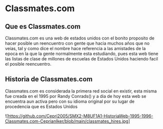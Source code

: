 # Classmates.com

## Que es Classmates.com
Classmates.com es una web de estados unidos con el bonito proposito de hacer posible un reencuentro con gente que hacia muchos años que no veias, tal y como dice el nombre hace referencia a las amistades de la epoca en la que la gente normalmente esta estudiando, pues esta web tiene las listas de clase de millones de escuelas de Estados Unidos haciendo facil el posible reencuentro.

## Historia de Classmates.com
Classmates.com es considerada la primera red social en existir, esta misma fue creada en el 1995 por Randy Conrads() y a dia de hoy esta web se encuentra aun activa pero con su idioma original por su lugar de procedencia que es Estados Unidos 

![https://github.com/Cepri2005/SMX2-M8UF1A1-HistoriaWeb-1995-1996-Classmates.com-CeprianIker/blob/main/classmates_hires.jpg]
